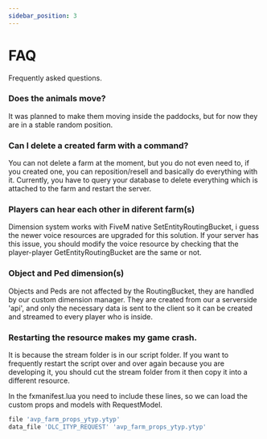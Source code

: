 ```yaml
---
sidebar_position: 3
---
```


# FAQ

Frequently asked questions.

### Does the animals move?
It was planned to make them moving inside the paddocks, but for now they are in a stable random position.

### Can I delete a created farm with a command?
You can not delete a farm at the moment, but you do not even need to, if you created one, you can reposition/resell and basically do everything with it.
Currently, you have to query your database to delete everything which is attached to the farm and restart the server.

### Players can hear each other in diferent farm(s)
Dimension system works with FiveM native SetEntityRoutingBucket, i guess the newer voice resources are upgraded for this solution.
If your server has this issue, you should modify the voice resource by checking that the player-player GetEntityRoutingBucket are the same or not.

### Object and Ped dimension(s)
Objects and Peds are not affected by the RoutingBucket, they are handled by our custom dimension manager.
They are created from our a serverside 'api', and only the necessary data is sent to the client so it can be created and streamed to every player who is inside.

### Restarting the resource makes my game crash.
It is because the stream folder is in our script folder. If you want to frequently restart the script over and over again because you are developing it, you should cut the stream folder from it then copy it into a different resource.

In the fxmanifest.lua you need to include these lines, so we can load the custom props and models with RequestModel.
```lua title="fxmanifest.lua"
file 'avp_farm_props_ytyp.ytyp'
data_file 'DLC_ITYP_REQUEST' 'avp_farm_props_ytyp.ytyp'
```